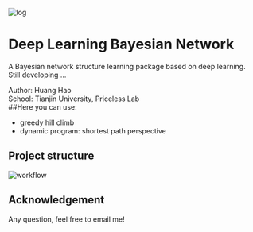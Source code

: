 ![log](https://raw.githubusercontent.com/Howardhuang98/DLBN/master/images/dlbn_log.svg)
# Deep Learning Bayesian Network

A Bayesian network structure learning package based on deep learning. Still developing ...  

Author: Huang Hao   
School: Tianjin University, Priceless Lab  
##Here you can use:
* greedy hill climb
* dynamic program: shortest path perspective

## Project structure

![workflow](https://raw.githubusercontent.com/Howardhuang98/DLBN/master/images/dlbn_workflow.png)

## Acknowledgement
Any question, feel free to email me!

